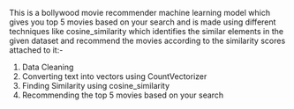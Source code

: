 This is a bollywood movie recommender machine learning model which gives you top 5 movies based on your search and is made using different techniques like cosine_similarity which identifies the similar elements in the given dataset and recommend the movies according to the similarity scores attached to it:-
1. Data Cleaning
2. Converting text into vectors using CountVectorizer
3. Finding Similarity using cosine_similarity
4. Recommending the top 5 movies based on your search
